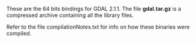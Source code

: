 These are the 64 bits bindings for GDAL 2.1.1. The file **gdal.tar.gz** is a compressed archive containing all the library files.

Refer to the file compilationNotes.txt for info on how these binaries were compiled.
